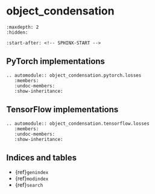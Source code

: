 # object_condensation

```{toctree}
:maxdepth: 2
:hidden:

```

```{include} ../README.md
:start-after: <!-- SPHINX-START -->
```

## PyTorch implementations

```{eval-rst}
.. automodule:: object_condensation.pytorch.losses
   :members:
   :undoc-members:
   :show-inheritance:
```

## TensorFlow implementations

```{eval-rst}
.. automodule:: object_condensation.tensorflow.losses
   :members:
   :undoc-members:
   :show-inheritance:
```

## Indices and tables

- {ref}`genindex`
- {ref}`modindex`
- {ref}`search`
